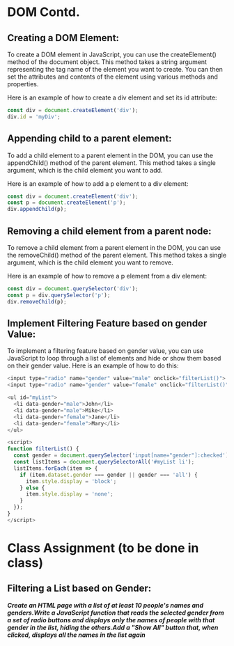 # DOM Contd.

## Creating a DOM Element:

To create a DOM element in JavaScript, you can use the createElement() method of the document object. This method takes a string argument representing the tag name of the element you want to create. You can then set the attributes and contents of the element using various methods and properties.

Here is an example of how to create a div element and set its id attribute:

```js
const div = document.createElement('div');
div.id = 'myDiv';

```

## Appending child to a parent element:

To add a child element to a parent element in the DOM, you can use the appendChild() method of the parent element. This method takes a single argument, which is the child element you want to add.

Here is an example of how to add a p element to a div element:

```js
const div = document.createElement('div');
const p = document.createElement('p');
div.appendChild(p);
```

## Removing a child element from a parent node:

To remove a child element from a parent element in the DOM, you can use the removeChild() method of the parent element. This method takes a single argument, which is the child element you want to remove.

Here is an example of how to remove a p element from a div element:

```js
const div = document.querySelector('div');
const p = div.querySelector('p');
div.removeChild(p);
```

## Implement Filtering Feature based on gender Value:

To implement a filtering feature based on gender value, you can use JavaScript to loop through a list of elements and hide or show them based on their gender value. Here is an example of how to do this:

```js
<input type="radio" name="gender" value="male" onclick="filterList()"> Male
<input type="radio" name="gender" value="female" onclick="filterList()"> Female

<ul id="myList">
  <li data-gender="male">John</li>
  <li data-gender="male">Mike</li>
  <li data-gender="female">Jane</li>
  <li data-gender="female">Mary</li>
</ul>

<script>
function filterList() {
  const gender = document.querySelector('input[name="gender"]:checked').value;
  const listItems = document.querySelectorAll('#myList li');
  listItems.forEach(item => {
    if (item.dataset.gender === gender || gender === 'all') {
      item.style.display = 'block';
    } else {
      item.style.display = 'none';
    }
  });
}
</script>
```

# Class Assignment (to be done in class)

## Filtering a List based on Gender:

***Create an HTML page with a list of at least 10 people's names and genders.Write a JavaScript function that reads the selected gender from a set of radio buttons and displays only the names of people with that gender in the list, hiding the others.Add a **_"Show All"_** button that, when clicked, displays all the names in the list again***
